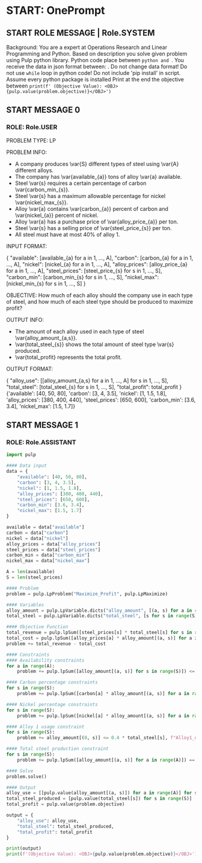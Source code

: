 # START: OnePrompt 
## START ROLE MESSAGE | Role.SYSTEM 
Background: You are a expert at Operations Research and Linear Programming and Python. Based on description you solve given problem using Pulp python library. Python code place between ```python and ```. You receive the data in json format between: <DATA></DATA>. Do not change data format! Do not use `while` loop in python code! Do not include 'pip install' in script. Assume every python package is installed Print at the end the objective between <OBJ></OBJ> `print(f' (Objective Value): <OBJ>{pulp.value(problem.objective)}</OBJ>')`  
## START MESSAGE 0 
### ROLE: Role.USER
<DESCRIPTION>
PROBLEM TYPE: LP

PROBLEM INFO:

- A company produces \var{S} different types of steel using \var{A} different alloys.
- The company has \var{available_{a}} tons of alloy \var{a} available.
- Steel \var{s} requires a certain percentage of carbon \var{carbon_min_{s}}.
- Steel \var{s} has a maximum allowable percentage for nickel \var{nickel_max_{s}}.
- Alloy \var{a} contains \var{carbon_{a}} percent of carbon and \var{nickel_{a}} percent of nickel.
- Alloy \var{a} has a purchase price of \var{alloy_price_{a}} per ton.
- Steel \var{s} has a selling price of \var{steel_price_{s}} per ton.
- All steel must have at most 40% of alloy 1.

INPUT FORMAT: 

{
"available": [available_{a} for a in 1, ..., A],
"carbon": [carbon_{a} for a in 1, ..., A],
"nickel": [nickel_{a} for a in 1, ..., A],
"alloy_prices": [alloy_price_{a} for a in 1, ..., A],
"steel_prices": [steel_price_{s} for s in 1, ..., S],
"carbon_min": [carbon_min_{s} for s in 1, ..., S],
"nickel_max": [nickel_min_{s} for s in 1, ..., S]
}

OBJECTIVE: How much of each alloy should the company use in each type of steel, and how much of each steel type should be produced to maximize profit?

OUTPUT INFO:

- The amount of each alloy used in each type of steel \var{alloy_amount_{a,s}}.
- \var{total_steel_{s}} shows the total amount of steel type \var{s} produced.
- \var{total_profit} represents the total profit.

OUTPUT FORMAT:

{
    "alloy_use": [[alloy_amount_{a,s} for a in 1, ..., A] for s in 1, ..., S],
    "total_steel": [total_steel_{s} for s in 1, ..., S],
    "total_profit": total_profit
}
</DESCRIPTION>
<DATA>
{'available': [40, 50, 80], 'carbon': [3, 4, 3.5], 'nickel': [1, 1.5, 1.8], 'alloy_prices': [380, 400, 440], 'steel_prices': [650, 600], 'carbon_min': [3.6, 3.4], 'nickel_max': [1.5, 1.7]}</DATA>


## START MESSAGE 1 
### ROLE: Role.ASSISTANT
```python
import pulp

#### Data input
data = {
    "available": [40, 50, 80],
    "carbon": [3, 4, 3.5],
    "nickel": [1, 1.5, 1.8],
    "alloy_prices": [380, 400, 440],
    "steel_prices": [650, 600],
    "carbon_min": [3.6, 3.4],
    "nickel_max": [1.5, 1.7]
}

available = data["available"]
carbon = data["carbon"]
nickel = data["nickel"]
alloy_prices = data["alloy_prices"]
steel_prices = data["steel_prices"]
carbon_min = data["carbon_min"]
nickel_max = data["nickel_max"]

A = len(available)
S = len(steel_prices)

#### Problem
problem = pulp.LpProblem("Maximize_Profit", pulp.LpMaximize)

#### Variables
alloy_amount = pulp.LpVariable.dicts("alloy_amount", [(a, s) for a in range(A) for s in range(S)], lowBound=0, cat='Continuous')
total_steel = pulp.LpVariable.dicts("total_steel", [s for s in range(S)], lowBound=0, cat='Continuous')

#### Objective Function
total_revenue = pulp.lpSum([steel_prices[s] * total_steel[s] for s in range(S)])
total_cost = pulp.lpSum([alloy_prices[a] * alloy_amount[(a, s)] for a in range(A) for s in range(S)])
problem += total_revenue - total_cost

#### Constraints
#### Availability constraints
for a in range(A):
    problem += pulp.lpSum([alloy_amount[(a, s)] for s in range(S)]) <= available[a], f"Availability_{a}"

#### Carbon percentage constraints
for s in range(S):
    problem += pulp.lpSum([carbon[a] * alloy_amount[(a, s)] for a in range(A)]) >= carbon_min[s] * total_steel[s], f"Carbon_min_{s}"

#### Nickel percentage constraints
for s in range(S):
    problem += pulp.lpSum([nickel[a] * alloy_amount[(a, s)] for a in range(A)]) <= nickel_max[s] * total_steel[s], f"Nickel_max_{s}"

#### Alloy 1 usage constraint
for s in range(S):
    problem += alloy_amount[(0, s)] <= 0.4 * total_steel[s], f"Alloy1_usage_{s}"

#### Total steel production constraint
for s in range(S):
    problem += pulp.lpSum([alloy_amount[(a, s)] for a in range(A)]) == total_steel[s], f"Total_steel_{s}"

#### Solve
problem.solve()

#### Output
alloy_use = [[pulp.value(alloy_amount[(a, s)]) for a in range(A)] for s in range(S)]
total_steel_produced = [pulp.value(total_steel[s]) for s in range(S)]
total_profit = pulp.value(problem.objective)

output = {
    "alloy_use": alloy_use,
    "total_steel": total_steel_produced,
    "total_profit": total_profit
}

print(output)
print(f'(Objective Value): <OBJ>{pulp.value(problem.objective)}</OBJ>')
```

